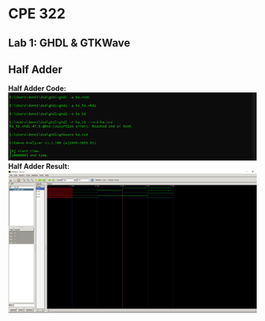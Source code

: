 # CPE 322
## Lab 1: GHDL & GTKWave

## Half Adder
**Half Adder Code:**
![Half Adder Code](https://github.com/Dennis3204/CPE-322/blob/main/Labs/Lab%201/HalfAdderCode.png)
**Half Adder Result:**
![Half Adder Results](https://github.com/Dennis3204/CPE-322/blob/main/Labs/Lab%201/Half%20Adder%20Result.png)
